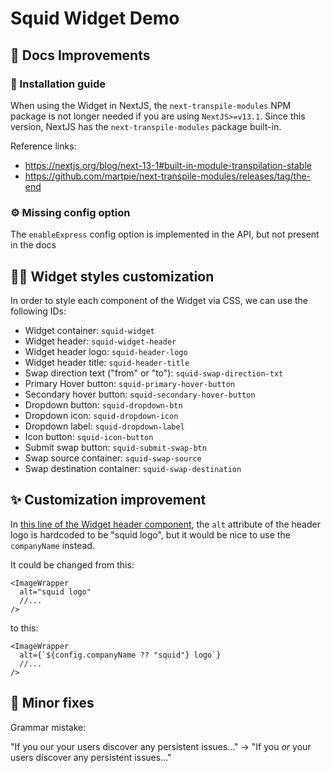 # Squid Widget Demo

## 📃 Docs Improvements

### 📙 Installation guide

When using the Widget in NextJS, the `next-transpile-modules` NPM package is not longer needed if you are using `NextJS>=v13.1`. Since this version, NextJS has the `next-transpile-modules` package built-in.

Reference links:

- https://nextjs.org/blog/next-13-1#built-in-module-transpilation-stable
- https://github.com/martpie/next-transpile-modules/releases/tag/the-end

### ⚙️ Missing config option

The `enableExpress` config option is implemented in the API, but not present in the docs

## 💅🏾 Widget styles customization

In order to style each component of the Widget via CSS, we can use the following IDs:

- Widget container: `squid-widget`
- Widget header: `squid-widget-header`
- Widget header logo: `squid-header-logo`
- Widget header title: `squid-header-title`
- Swap direction text ("from" or "to"): `squid-swap-direction-txt`
- Primary Hover button: `squid-primary-hover-button`
- Secondary hover button: `squid-secondary-hover-button`
- Dropdown button: `squid-dropdown-btn`
- Dropdown icon: `squid-dropdown-icon`
- Dropdown label: `squid-dropdown-label`
- Icon button: `squid-icon-button`
- Submit swap button: `squid-submit-swap-btn`
- Swap source container: `squid-swap-source`
- Swap destination container: `squid-swap-destination`

## ✨ Customization improvement

In [this line of the Widget header component](https://github.com/0xsquid/squid-widget/blob/504ad860619ee1511800f4e620f36f8ed7ce879c/packages/widget/src/widget/components/HeaderLogo.tsx#LL19C23-L19C23), the `alt` attribute of the header logo is hardcoded to be "squid logo", but it would be nice to use the `companyName` instead.

It could be changed from this:

```tsx
<ImageWrapper
  alt="squid logo"
  //...
/>
```

to this:

```tsx
<ImageWrapper
  alt={`${config.companyName ?? "squid"} logo`}
  //...
/>
```

## 🔨 Minor fixes

Grammar mistake:

"If you our your users discover any persistent issues..." -> "If you _or_ your users discover any persistent issues..."
